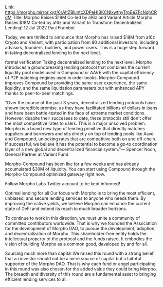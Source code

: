 Link: https://morpho.mirror.xyz/6rAItZBluntcXDPeHIBKCNlxwthyTrpBeZFcNqhCRdM
Title: Morpho Raises $18M Co-led by a16z and Variant Article
Morpho Raises $18M Co-led by a16z and Variant to Transform Decentralized Lending!
12 Jul 2022
Paul Frambot

Today, we are thrilled to announce that Morpho has raised $18M from a16z Crypto and Variant, with participation from 80 additional investors, including advisors, founders, builders, and power users. This is a huge step forward in taking decentralized lending to the next level.

formal verification
Taking decentralized lending to the next level.
Morpho introduces a groundbreaking lending protocol that combines the current liquidity pool model used in Compound or AAVE with the capital efficiency of P2P matching engines used in order books. Morpho-Compound improves Compound by providing the same user experience, the same liquidity, and the same liquidation parameters but with enhanced APY thanks to peer-to-peer matchings.

“Over the course of the past 3 years, decentralized lending protocols have shown incredible promise, as they have facilitated billions of dollars in loans and have been battle-tested in the face of extreme market conditions. However, despite their successes to date, these protocols still don't offer the most competitive rates to users. This is a major unsolved problem. Morpho is a brand new type of lending primitive that directly matches suppliers and borrowers and sits directly on top of lending pools like Aave and Compound, unlocking rates that are competitive both on and off-chain. If successful, we believe it has the potential to become a go-to coordination layer of a new global and decentralized financial system.”— Spencer Noon, General Partner at Variant Fund.

Morpho-Compound has been live for a few weeks and has already accumulated $30M of liquidity. You can start using Compound through the Morpho-Compound optimized gateway right now.

Follow Morpho Labs Twitter account to be kept informed!

Optimal lending for all
Our focus with Morpho is to bring the most efficient, unbiased, and secure lending services to anyone who needs them. By improving the native yields, we believe Morpho can enhance the current state of DeFi and extend its reach to much broader horizons.

To continue to work in this direction, we must unite a community of committed contributors worldwide. That is why we founded the Association for the development of Morpho DAO, to pursue the development, adoption, and decentralization of Morpho. This shareholder-free entity holds the intellectual property of the protocol and the funds raised. It embodies the vision of building Morpho as a common good, developed by and for all.

Sourcing much more than capital
We raised this round with a strong belief that an investor should not be a mere source of capital but a faithful supporter of the Morpho DAO. That is why each fund or angel participating in this round was also chosen for the added value they could bring Morpho. The breadth and diversity of this round are a fundamental asset to bringing efficient lending services to all.
